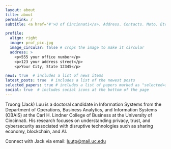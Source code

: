 ```yaml
---
layout: about
title: about
permalink: /
subtitle: <a href='#'>U of Cincinnati</a>. Address. Contacts. Moto. Etc.

profile:
  align: right
  image: prof_pic.jpg
  image_circular: false # crops the image to make it circular
  address: >
    <p>555 your office number</p>
    <p>123 your address street</p>
    <p>Your City, State 12345</p>

news: true  # includes a list of news items
latest_posts: true  # includes a list of the newest posts
selected_papers: true # includes a list of papers marked as "selected={true}"
social: true  # includes social icons at the bottom of the page
---
```


Truong (Jack) Luu is a doctoral candidate in Information Systems from the Department of Operations, Business Analytics, and Information Systems (OBAIS) at the Carl H. Lindner College of Business at the University of Cincinnati. His research focuses on understanding privacy, trust, and cybersecurity associated with disruptive technologies such as sharing economy, blockchain, and AI.

Connect with Jack via email: luutp@mail.uc.edu